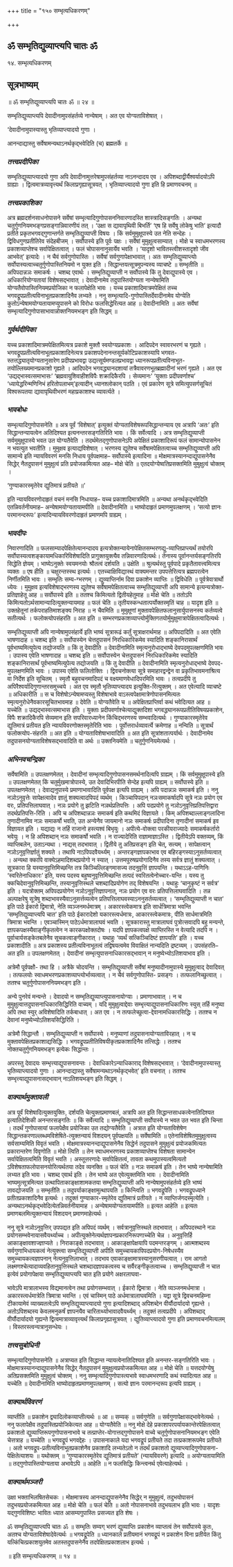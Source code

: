 +++
title = "१५० सम्भृत्यधिकरणम्"

+++


## ॐ सम्भृतिद्युव्याप्त्यपि चातः ॐ

१४. सम्भृत्यधिकरणम्

## **सूत्रभाष्यम्**

॥ ॐ सम्भृतिद्युव्याप्त्यपि चातः ॐ ॥ २४ ॥

सम्भृतिद्युव्याप्त्यपि देवादीनामुपसंहर्तव्ये नान्येषाम् । अत एव योग्यताविशेषात् ।

‘देवादीनामुपास्यास्तु भृतिव्याप्त्यादयो गुणाः ।

आनन्दाद्यास्तु सर्वेषामन्यथाऽनर्थकृद्भवेदिति (च) ब्रह्मतर्के ॥

### ***तत्त्वप्रदीपिका***

सम्भृतिद्युव्याप्त्यादयो गुणा अपि देवादीनामुत्तरेषामुपसंहर्तव्या नाऽनन्दादय एव । अपिशब्दाद्वीर्यैश्वर्यादयोऽपि ग्राह्याः । द्वित्वमात्रव्यावृत्त्यर्थं किलाप्रगृह्यासूत्रयत् । भृतिव्याप्त्यादयो गुणा इति हि प्रमाणवचनम् ॥

### ***तत्त्वप्रकाशिका***

अत्र ब्रह्मदर्शनसाधनोपासने सर्वेषां सम्भृत्यादिगुणोपासननिवारणादस्ति शास्त्रादिसङ्गतिः । अन्यथा चतुर्गुणनियमभङ्गप्रसङ्गान्निवारणीयं तत् । ‘उक्षा स द्यावापृथिवी बिभर्ति’ ‘एष हि सर्वेषु लोकेषु भाति’ इत्यादौ प्रतीते प्रकृतभगवद्गुणान्तर्गते सम्भृतिद्युव्याप्ती विषयः । किं सर्वमुमुक्षूपास्ये उत नेति सन्देहः । द्विविधगुणप्रतीतिरेव संदेहबीजम् । सर्वोपास्ये इति पूर्वः पक्षः । सर्वेषां मुमुक्षुत्वसाम्यात् । मोक्षे च स्वाधमभरणस्य प्रकाशव्याप्तेश्च सर्वापेक्षितत्वात् । फलं चोपासनानुसार्येव भवति । ‘यादृशो भावितस्त्वीशस्तादृशो जीव आभवेत्’ इत्यादेः । न चैवं सर्वगुणोपास्तिः । सर्वेषां सर्वगुणापेक्षाभावात् । अतः सम्भृतिद्युव्याप्त्योः सर्वोपास्यत्वाच्चतुर्गुणोपास्तिनियमो न युक्त इति । सिद्धान्तयत्सूत्रमुपन्यस्य व्याचष्टे ॥ सम्भृतीति ॥ अपिपदान्नञः समाकर्षः । चशब्द एवार्थः । सम्भृतिद्युव्याप्ती न सर्वोपास्ये किं तु देवाद्युपास्ये एव । अधिकारियोग्यतायां विशेषसद्भावात् । देवादीनामेव तदुपास्तियोग्यता नान्येषामिति योग्यतैवोपास्तिनियमप्रयोजिका न फलापेक्षेति भावः । यच्च प्रकाशादिमात्रमपेक्षितं तच्च भगवद्रूपप्रतीत्यविनाभूतप्रकाशादिनैव लभ्यते । ननु सम्भृत्यादि-गुणोपास्तिर्देवादीनामेव योग्येति कुतोऽन्येषामयोग्यतायामप्युपासने को विरोधः फलसिद्धेरित्यत आह ॥ देवादीनामिति ॥ अतः सर्वेषां सम्भृत्यादिगुणोपासाभावान्नोक्तनियमभङ्ग इति सिद्धम् ॥

### ***गुर्वर्थदीपिका***

यच्च प्रकाशादिमात्रमपेक्षितमित्यत्र प्रकाशे मुक्तौ स्वयोग्यप्रकाशः । आदिपदेन स्वावरभरणं च गृह्यते । भगवद्रूपप्रतीत्यविनाभूतप्रकाशादिनेत्यत्र प्रकाशपदेनानन्तसूर्यकोटिप्रकाशस्यापि भगवत-स्तत्तद्ध्यातृयोग्यतानुसारेण प्रदीपप्रभावद्वा उद्यत्सूर्यमण्डलप्रभावद्वा ध्यानरूपप्रतीत्यविनाभूत-तयोल्लिख्यमानप्रकाशो गृह्यते । आदिपदेन भगवद्ध्यानदशायां तत्रैवावरणभूतब्रह्मादीनां भरणं गृह्यते । अत एव ‘उद्यद्भास्वत्समाभासः’ ‘ब्रह्मवायुशिवाहीशविपैः शक्रादिकैरपि । सेव्यमानः’ ‘युक्ताः प्रदीपवर्णाश्च’ ‘ध्यायेद्धरिन्मणिनिभं हरितोपलाभम्’इत्यादीन् ध्यानश्लोकान् पठति । एवं प्रकारेण सूत्रे समित्युपसर्गसूचितं विश्वरूपतया द्यावापृथिवीभरणं महाप्रकाशश्च व्यावर्त्यते ।

### ***भावबोधः***

सम्भृत्यादिगुणोपासनेति ॥ अत्र पूर्वं ‘विशेषात्’ इत्युक्तं योग्यताविशेषरूपसिद्धान्तन्याय एव अत्रापि ‘अतः’ इति सिद्धान्तन्यायत्वेन अतिदिश्यत इत्यनन्तरसङ्गतिरिति भावः । किं सर्वेत्यादि । अत्र सम्भृतिद्युव्याप्ती सर्वमुमुक्षूपास्ये भवत उत योग्यतैवेति । तदर्थमेतद्गुणोपासनेऽपि अपेक्षितं प्रकाशादिरूपं फलं सामान्योपासनेन न भवत्युत भवतीति । मुमुक्षव इत्याद्यविशेषात् । भरणस्य द्युतेश्च सर्वेषामपेक्षितत्वाच्च सम्भृतिद्युव्याप्ती अपि सामान्ये इति न्यायविवरणं मनसि निधाय पूर्वपक्षमाह– सर्वोपास्ये इत्यादिना ॥ मोक्षमात्रस्यानन्दाद्युपासनेनैव सिद्धेर् नैतदुपासनं मुमुक्षुत्वं प्रति प्रयोजकमित्यत आह– मोक्षे चेति ॥ एतदयोग्येष्वतिप्रसक्तमिति मुमुक्षुत्वं चोक्तम् ।

‘गुण्याकारस्मृतेरेव द्युतिमात्रं प्रतीयते ॥’

इति न्यायविवरणोदाहृतं वचनं मनसि निधायाह– यच्च प्रकाशादिमात्रमिति ॥ अन्यथा अनर्थकृद्भवेदिति एतन्निवर्तनीयमाह– अन्येषामयोग्यतायामपीति ॥ देवादीनामिति ॥ भाष्योदाहृतं प्रमाणमुपलक्षणम् । ‘सत्यो ज्ञानः परमानन्दरूपः’ इत्यादिन्यायविवरणोदाहृतं प्रमाणमपि ग्राह्यम् ।

### ***भावदीपः***

निवारणादिति ॥ फलसाम्यादपेक्षितेत्यानन्दादय इत्यत्रोक्तन्यायेनापेक्षितसम्भरणद्यु-व्याप्तिप्राप्त्यर्थं तयोरपि सर्वोपास्यत्वशङ्कायामधिकारिविशेषादिति प्रागुक्तयुक्त्यैव तन्निवारणादित्यर्थः। तेनास्य पूर्वानन्तर्यसङ्गतिरपि सिद्धेति ज्ञेयम् । भाष्येऽनुक्तेः स्वयमनयोः श्रौतत्वं दर्शयति ॥ उक्षेति ॥ श्रुत्यर्थस्तु पूर्वपादे प्रकृतैतावत्त्वमित्यत्र व्यक्तः ॥ एष हीति ॥ चक्षुरन्तस्स्थ इत्यर्थः । एतच्चाक्षिविद्यास्थं वाक्यमन्तर उपपत्तेरित्यत्र ब्रह्मपरत्वेन निर्णीतमिति भावः । सम्भृतिः सम्य-ग्भरणम् । द्युव्याप्तिर्नाम दिवा प्रकाशेन व्याप्तिः ॥ द्विविधेति ॥ पूर्वत्रेवात्रार्थो ध्येयः । मुमुक्षव इत्यविशेषाद्भरणस्य द्युतेश्च सर्वेषामपेक्षितत्वाच्च सम्भृतिद्युव्याप्ती अपि सामान्ये इत्यन्यत्रोक्त-प्रतिज्ञाहेतू आह ॥ सर्वोपास्ये इति ॥ ततश्च किमित्यतो द्वितीयहेतुमाह ॥ मोक्षे चेति ॥ ततोऽपि किमित्यतोऽर्थसामान्यादित्युक्तन्यायमाह ॥ फलं चेति ॥ तृतीयस्कन्धतात्पर्योक्तस्मृतिं चाह ॥ यादृश इति ॥ उक्तहेतूनां तर्कपराहतिमाशङ्क्य निराह ॥ न चैवमिति ॥ मुमुक्षूणां मुक्तावपेक्षितफलानुसार्युपासनस्य कर्तव्यत्वे सतीत्यर्थः । फलोक्त्योपसंहरति ॥ अत इति ॥ सम्भरणप्रकाशव्याप्त्योर्मुक्तिगतयोर्मुमुक्षुमात्रापेक्षितत्वादित्यर्थः ।

सम्भृतिद्युव्याप्ती अपि नान्येषामुपसंहार्ये इति भाष्यं सूत्रारूढं कर्तुं सूत्राक्षरार्थमाह ॥ अपिपदादिति ॥ अत एवेति भाषणादाह ॥ चशब्द इति ॥ सर्वोपास्येन चेत्तदुपासनं निरधिकारिकमेव स्यादिति शङ्कानिरासार्थं पूर्वभाष्यमित्युपेत्य तद्योजयति ॥ किं तु देवादीति ॥ देवादीनामिति स्मृत्यनुरोधाद्भाष्ये देवपदमुपलक्षणमिति भावः । उपास्य एवेति भाषणादाह ॥ चशब्द इति ॥ सर्वोपास्येन चेत्तदुपासनं निरधिकारिकमेव स्यादिति शङ्कानिरासार्थं पूर्वभाष्यमित्युपेत्य तद्योजयति ॥ किं तु देवादीति ॥ देवादीनामिति स्मृत्यनुरोधाद्भाष्ये देवपद-मुपलक्षणमिति भावः । उपास्य एवेति फलितोक्तिः । द्विवचनोक्त्या सूत्रे समाहारद्वन्द्वेन वा प्रकृतिभावमनाश्रित्य वा निर्देश इति सूचितम् । स्मृतौ बहुवचनमादिपदं च वक्ष्यमाणवेधादिपरमिति भावः । तत्वप्रदीपे तु अपिरैश्वर्यादिगुणान्तरसमुच्चये । अत एव स्मृतौ भृतिव्याप्त्यादय इत्युक्ति-रित्युक्तम् । अत एवेत्यादि व्याचष्टे ॥ अधिकारीति ॥ स च विशेषोऽन्येषामप्यस्तु विशेषाभावे वाऽस्त्वपेक्षामात्रेणोपासनमित्यतः स्मृत्यनुरोधेनैवकारसूचितभावमाह ॥ देवेति ॥ योग्यतैवेति च ॥ अपेक्षितप्राप्तिर्वा कथं भवेदित्यत आह ॥ यच्चेति ॥ उद्यद्भास्वत्समाभास इति । युक्ताः प्रदीपवर्णाश्चेत्याद्युक्तदिशा भगवद्ध्यानरूपप्रतीतिविषयप्रकाशेन, विपैः शक्रादिकैरपि सेव्यमान इति सपरिवारध्यानेन किंचिद्भरणस्य सम्भवादित्यर्थः । गुण्याकारस्मृतेरेव द्युतिमात्रं प्रतीयत इति न्यायविवरणोक्तस्मृतेरिति भावः । पूर्वोत्तरार्धव्यावर्त्ये क्रमेणाह ॥ नन्विति ॥ सूत्रार्थं फलोक्त्योप-संहरति ॥ अत इति ॥ योग्यताविशेषाभावादिति ॥ अत इति सूत्रांशतात्पर्यार्थः । देवादीनामेव तदुपासनयोग्यताविशेषसद्भावादिति वा अर्थः ॥ उक्तनियमेति ॥ चतुर्गुणनियमेत्यर्थः ।

### ***अभिनवचन्द्रिका***

सर्वेषामिति ॥ उपलक्षणमेतत् । देवादीनां सम्भृत्यादिगुणोपासनसमर्थनादित्यपि ग्राह्यम् । किं सर्वमुमुक्षूपास्ये इति ॥ उपलक्षणमेतत् किं चतुर्मुखमात्रोपास्ये, उत देवादिभिरपीति सेन्देह इत्यपि ग्राह्यम् ॥ सर्वोपास्ये इति ॥ उपलक्षणमेतत् । देवाद्यनुपास्ये प्रमाणाभावादिति पूर्वपक्ष इत्यपि ग्राह्यम् । अपि पदान्नञः समाकर्ष इति । ननु नञोऽनुवृत्तेः सापेक्षत्वादेव ज्ञातुं शक्यत्वादपिपदं व्यर्थम् । किञ्चापिपदान् नञःसमाकर्षादपि सूत्रे नञः प्रयोग एव वरः, प्रतिपत्तिलाघवात् । नञः प्रयोगे तु झटिति नञर्थप्रतिपत्तिः । अपि पदप्रयोगे तु नञोऽनुवृत्तिप्रतिपत्तिद्वारा तदर्थप्रतिपत्ति-रिति । अपि च अपिशब्दान्नञः समाकर्ष इति कथमिदं विज्ञायते । किम् अपिशब्दाल्लाङ्गलादिना तृणादीनामिव नञः समाकर्षो भवति, उत अन्येनैव जायमानो नञः समाकर्षः प्रदीपादिना तृणादीनां समाकर्ष इव विज्ञायत इति । यद्याद्यः न तर्हि राजानो हस्त्यश्वं बिभृयुः । अपीत्ये-वोक्त्वा परकीयराज्यादेः समाकर्षकर्तारो भवेयुः । न हि अपिशब्दान् नञः समाकर्षो भवति । न राज्यादेरिति राज्ञामाज्ञाऽस्ति । द्वितीयेऽपि वक्तव्यम्, किं व्याप्तिबलेन, उताऽन्यथा । नाद्यस् तदभावात् । द्वितीये तु अतिप्रसङ्ग इति चेत्, सत्यम् । सापेक्षत्वान् नञोऽनुवृत्तिर्ज्ञातुं शक्यते । तथापि नाऽपिपदवैयर्थ्यम् । अन्तरङ्गज्ञापकाभाव एव बहिरङ्गस्याऽनुसर्तव्यत्वात् । अन्यथा क्कापि वाक्येऽहमादिशब्दप्रयोगो न स्यात् । उत्तमपुरुषप्रयोगादिनैव तस्य सर्वत्र ज्ञातुं शक्यत्वात् । सूत्रकारा हि यस्यानुवृत्तिमिच्छन्ति तत्र किञ्चिल्लिङ्गमासज्य तदनुवृत्तिं ज्ञापयन्ति । यथाऽऽह-पाणिनिः ‘स्वरितेनाधिकारः’ इति, यस्य पदस्य बहुष्वनुवृत्तिमिच्छन्ति तत्पदं स्वरितत्वेनोच्चार-यन्ति । यस्य तु क्कचिदेवानुवृत्तिमिच्छन्ति, तस्यानुवृत्तिस्थले चशब्दादिप्रयोगेण तद् विशेषयन्ति । यथाहुः ‘चानुकृष्टं न सर्वत्र’ इति । यदत्रोक्तम् अपिपदप्रयोगेण नञोऽनुवृत्तिज्ञापनात्, नञः प्रयोग एव वरः प्रतिपत्तिलाघवादिति । तन्न अल्पाक्षरेषु सूत्रेषु शब्दाभावस्यैवाऽनुसर्त्तव्यत्वेन प्रतिपत्तिलाघवस्याऽननुसर्तव्यत्वात् । ‘सम्भृतिद्युव्याप्ती न चात’ इति पाठे ईकारो द्विमात्रो, नेति व्यञ्जनमर्धमात्रम् । अकारस्त्वेकमात्र इति सार्धत्रिमात्रा भवन्ति ‘सम्भृतिद्युव्याप्त्यपि चात’ इति पाठे ईकारादेशो यकारस्त्वर्धमात्रः, आकारस्त्वेकमात्रः, पीति सार्धमात्रमिति त्रिमात्रा भवन्ति । एवञ्चास्मिन् पाठेऽर्धमात्रालाघवं भवति । सूत्रकारास्तु मात्रालाघवं पुत्रोत्सवादपि बहु मन्यन्ते, ज्ञापकपक्षस्यैवाङ्गीकृतत्वेन न कारकपक्षोक्तदोषः । यदपि ज्ञापकत्वपक्षे व्याप्तिरस्ति न वेत्यादि तदपि न । पूर्वाचार्यसङ्केतबलेनैव सूचकत्वाङ्गीकारात् । यथाहुः ‘व्यर्थं सत्किञ्चिदिष्टं ज्ञापयति’ इति । यच्च प्रकाशादीति ॥ अत्र प्रकाशस्य प्रतीत्यविनाभूतत्वं तद्विषयत्वमेव विवाक्षितं नान्यदिति द्रष्टव्यम् । उपसंहरति– अत इति ॥ उपलक्षणमेतत् । देवादीनां सम्भृत्युपासनाधिकारसद्भावान् न मनुष्येभ्योऽतिशयाभाव इति ।

अत्रेमौ पूर्वपक्षौ- तथा हि । अत्रैके चोदयन्ति । सम्भृतिद्युव्याप्ती सर्वेषां मनुष्यादीनामुपास्ये मुमुक्षुत्वाद् देवादिवत् । तत्फलयोः स्वाधमभरणप्रकाशव्याप्त्योर्भाव्यत्वात् । न चैवं सर्वगुणोपास्ति- प्रसङ्गः । तत्फलानिच्छुत्वात् । ततश्च चतुर्गुणोपासननियमभङ्ग इति ।

अन्ये पुनरेवं मन्यन्ते । देवादयो न सम्भृतिद्युव्याप्त्युपासनायोग्याः । प्रमाणाभावात् । न च मुमुक्षुत्वात्तदुपासनाधिकारसिद्धिरिति वाच्यम् । यदि मुमुक्षुत्वाद्देवाः सम्भृत्त्याद्युपासनाधिकारिणः स्युस् तर्हि मनुष्या अपि तथा स्युर् अविशेषादिति तर्कबाधात् । अत एव । न तत्फलेच्छुत्वा-द्देवानामधिकारसिद्धिः । ततश्च न देवानां मनुष्येभ्योऽतिशयसिद्धिरिति ।

अत्रेमौ सिद्धान्तौ । सम्भृतिद्युव्याप्ती न सर्वोपास्ये । मनुष्याणां तदुपासनायोग्यताविरहात् । न च मुक्तावपेक्षितप्रकाशाद्यसिद्धिः । भगवद्रूपप्रतीतिविषयीकृतप्रकाशादिनैव तत्सिद्धेः । ततश्च नोक्तचतुर्गुणनियमभङ्ग इत्येकः सिद्धान्तः ।

अपरस्तु देवादयः सम्भृत्त्याद्युपासनावन्तः । देवाधिकारेऽन्याधिकाराद् विशेषसद्भावात् । ‘देवादीनामुपास्यास्तु भृतिव्याप्त्यादयो गुणाः । आनन्दाद्यास्तु सर्वेषामन्यथाऽनर्थकृद्भवेत्’ इति वचनात् । ततश्च सम्भृत्त्याद्युपासनासद्भावान् नाऽतिशयभङ्ग इति सिद्धम् ।

### ***वाक्यार्थमुक्तावली***

अत्र पूर्वं विशेषादित्युक्तयुक्तिः, दर्शयति चेत्युक्तप्रमाणबलं, अत्रापि अत इति सिद्धान्तसाधकत्वेनातिदिश्यत इत्यातिदेशिकी अनन्तरसङ्गतिः ॥ किं सर्वेत्यादि ॥ सम्भृतिद्युव्याप्ती सर्वोपास्ये न भवत उत भवत इति चिन्ता । तदर्थं गुणोपासायां फलापेक्षैव प्रयोजिका उत तद्योग्यतैवेति । अत्रात इति योग्यताविशेषेण सिद्धान्तकरणाल्लब्धमविशेषिते-त्युक्तन्यायं विशदयन् पूर्वपक्षयति ॥ सर्वेषामिति ॥ एतेनाविशेषितमुमुक्षुत्वस्य सर्वसाम्यमिति विवृतं भवति । मोक्षमात्रस्यानन्दाद्युपासनेनैव सिद्धेर्न तदुपासने मुमुक्षुत्वं प्रयोजकमित्यतः प्रकारान्तरेण विवृणोति ॥ मोक्षे त्विति ॥ तेन स्वाधमभरणस्य प्रकाशव्याप्तेश्च विशेषता सामान्येन सर्वापेक्षितत्वमिति विवृतं भवति । अस्तूत्तरणादेः सर्वापेक्षितत्वं, तावता कथमुपास्यत्वमित्यतो ऽविशेषताफलोपासनयोरित्यर्थतया तदेव व्यनक्ति ॥ फलं चेति ॥ नञः समाकर्ष इति । तेन भाष्ये नान्येषामिति लभ्यत इति भावः । चशब्द एवार्थ इति । तेन भाष्ये अत एवेत्युक्तमिति भावः । देवादीनामिति भाष्यमुत्सूत्रमित्यत उत्थापिताकाङ्क्षाशामकतया सम्भृतिद्युव्याप्ती अपि नान्येषामुपसंहर्तव्ये इति भाष्यं तावद्योजयति ॥ सम्भृतीति ॥ तदुपर्याकाङ्क्षामुत्थापयति ॥ किन्त्विति ॥ भगवद्रूपेति । भगवद्रूपध्याने प्रतीतप्रकाशादिनैव इत्यर्थः । तदुक्तं गुण्याकार-स्मृतेरेव द्युतिमात्रं प्रतीयते । न व्याप्तिर्जगदस्मृत्येति । अन्यथाऽनर्थकृद्भवेदित्येतन्निवर्तनीयामाह । अन्येषामयोग्यतायामपीति ॥ इत्यत आहेति ॥ इत्यतः प्रमाणबलमित्युक्तन्यायं विशदयन् प्रमाणमाहेत्यर्थः ।

ननु सूत्रे नञोऽनुवृत्तिर् उपपद्यत इति अपिपदं व्यर्थम् । सर्वत्रानुवृत्तिस्थले तदभावात् । अपिपदस्थाने नञः प्रयोगसम्भवेनायासवैयर्थ्याच्च । अपीत्युक्तेनेत्यर्थज्ञापनप्रकारनिरूपणाच्चेति चेन्न । अनुवृत्तिर्हि आकाङ्क्षावशाज्ज्ञाप्यते । निराकाङ्क्षे तदभावात् । आकाङ्क्षापेक्षयापि पदमन्तरङ्गम् । आत्मशब्दस्य सर्वगुणाभिधायकत्वं नेत्युक्त्त्वा सम्भृतिद्युव्याप्ती अपीति समुच्चायकापिपदप्रयोग-निषेधस्यैव समुच्चायकत्वज्ञापनान् नेत्यनुवृत्तिलाभात् । तदभाव एवाकाङ्क्षामात्रस्यानुसरणीयत्वात् । राम आगतो लक्ष्मणश्चेत्यादाव्यवहितानुवृत्तिस्थले चशब्दादज्ञापकत्वस्य च सर्वैरङ्गीकृतत्वाच्च । सम्भृतिद्युव्याप्ती न चात इत्येवं प्रयोगापेक्षया सम्भृतिद्युव्याप्त्यपि चात इति प्रयोगे अक्षरलाघवा-

भावेऽपि मात्रालाभस्य विद्यमानत्वेन तथा प्रयोगसम्भवात् । ईकारो द्विमात्रा । नेति व्यञ्जनमर्धमात्रा । अकारस्त्वर्धमात्रेति त्रिमात्रा भवन्ति । एवं चास्मिन् पाठे अर्धमात्रालाघवमिति । यद्वा सूत्रे द्विवचनमहिम्ना टीकायामेवं व्याख्यतत्वेऽपि सम्भृतिद्युव्याप्त्यादयो गुणा इत्यादिशब्दाद् अपिशब्देन वीर्यौदार्यादयो गृह्यन्ते । अतोऽपिशब्दस्य केवलमनुकर्षं ज्ञापनयैव चारितार्थ्याभावादवैयर्थ्यम् । तदुक्तं तत्वप्रदीपे । अपिशब्दाद् वीर्यौदार्यादयो गृह्यन्ते द्वित्वमात्राव्यावृत्त्यर्थं किलाप्रगृह्यासूत्रयत् । द्युतिव्याप्त्यादयो गुणा इति प्रमाणवचनमित्यलम् । विस्तरस्त्वन्यत्रानुसन्धेयः ।

### ***तत्त्वसुबोधिनी***

सम्भृत्यादिगुणोपासनेति ॥ अत्राप्यत इति सिद्धान्त न्यायत्वेनातिदिश्यत इति अनन्तर-सङ्गतिरिति भावः । मोक्षमात्रस्यानन्दाद्युपासनेनैव सिद्धेर् नैतदुपासनं मुमुक्षुत्वप्रयोजकमित्यत आह ॥ मोक्षे चेति ॥ यत्तदयोग्येषु अतिप्रसक्तमिति मुमुक्षुत्वं चोक्तम् । ननु सम्भृत्यादिगुणोपास्त्यभावे स्वाधमभरणादि कथं स्यादित्यत आह ॥ यच्चेति ॥ देवादीनामिति भाष्योदाहृतप्रमाणमुपलक्षणम् । सत्यो ज्ञानः परमानन्दरूप इत्यपि ग्राह्यम् ।

### ***वाक्यार्थविवरणं***

व्याप्तीति ॥ प्रकाशेन द्व्यादिलोकव्याप्तीत्यर्थः ॥ आ ॥ सम्यक् ॥ सर्वगुणेति ॥ सर्वगुणापेक्षासद्भावेनेत्यर्थः । ननु फलापेक्षैव तदुपास्तिप्रयोजिकेत्यत आह ॥ योग्यतैवेति ॥ ननु मोक्षे देहे प्रकाशापरपर्यायकान्तेरपेक्षितत्वात् प्रकाशतो द्युव्याप्तिरूपगुणोपासनाभावे च तत्प्राप्तेर-योगात्तद्गुणोपासने वाच्ये चतुर्गुणोपासनानियमभङ्ग एवेति चेत्तत्राह ॥ यच्चेति ॥ भगवद्रूपं भगवद्देहः । उपासनाकाले यदा भगवद्रूपं प्रतीयते तदा तत्प्रकाशरूपमेव प्रतीयते । अतो भगवद्रूप-प्रतीत्यविनाभूतप्रकाशेनैव प्रकाशादि लभ्यतेऽतो न तदर्थं प्रकाशतो द्युव्याप्त्यादिगुणोपासना-पेक्षितेत्याशयः ॥ यथोक्तम् ॥ ‘गुण्याकारस्मृतेरेव द्युतिमात्रं प्रतीयते’ (न्यायविवरणे) इत्यादि ॥ अयोग्यतायामिति ॥ तद्गुणोपास्तियोग्यताया अभावेऽपि ॥ आहेति ॥ न फलसिद्धिः किन्त्वनर्थ एवेत्याहेत्यर्थः ।

### ***वाक्यार्थमञ्जरी***

उक्षा भक्ताभिलषितसेचकः । मोक्षमात्रस्य आनन्दाद्युपासनेनैव सिद्धेर् न मुमुक्षुत्वं, तदुभयोपासनं तदुभयप्रयोजकमित्यत आह ॥ मोक्षे चेति ॥ फलं चेति ॥ अतो नोपासनाभावे तदुभयलाभ इति भावः । यादृशः यद्गुणविशिष्टः भावितः ध्यात आसम्यगुपास्तिः प्रसज्यत इति शेषः ।

ॐ सम्भृतिद्युव्याप्त्यपि चातः ॐ ॥ सम्भृतिः सम्यग् भरणं द्युव्याप्तिः प्रकाशेन व्याप्तत्वं तेन सर्वोपास्ये कुतः, अतश्च योग्यताविशेषादेवेत्यर्थः ॥ भगवद्रूपेति ॥ ध्यानकाले प्रतीयमानं भगवद्रूपं न प्रकाशेन विना प्रतीयेत किंतु यत्किंचित्प्रकाशयुतमेव अतस्तदुपासनेनैव तदपेक्षितप्रकाशलाभ इत्यर्थः ।

॥ इति सम्भृत्यधिकरणम् ॥ १४ ॥

